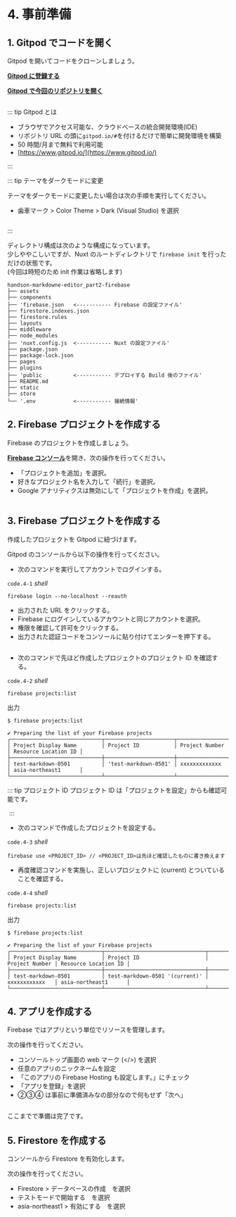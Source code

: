 # 4. 事前準備

## 1. Gitpod でコードを開く

Gitpod を開いてコードをクローンしましょう。

[**Gitpod に登録する**](https://gitpod.io/login)

[**Gitpod で今回のリポジトリを開く**](http://gitpod.io/#https://github.com/MarkingCloud/handson-markdowne-editor_part2-firebase)

<img :src="$withBase('/gitpod.png')">

::: tip Gitpod とは

- ブラウザでアクセス可能な、クラウドベースの統合開発環境(IDE)
- リポジトリ URL の頭に`gitpod.io/#`を付けるだけで簡単に開発環境を構築
- 50 時間/月まで無料で利用可能
- [https://www.gitpod.io/](https://www.gitpod.io/)

:::

::: tip テーマをダークモードに変更

テーマをダークモードに変更したい場合は次の手順を実行してください。

- 歯車マーク > Color Theme > Dark (Visual Studio) を選択

<img :src="$withBase('/dark.png')">

:::

ディレクトリ構成は次のような構成になっています。  
少しややこしいですが、Nuxt のルートディレクトリで `firebase init` を行っただけの状態です。  
(今回は時短のため init 作業は省略します)

```shell{4,10,15,19}
handson-markdowne-editor_part2-firebase
├── assets
├── components
├── 'firebase.json   <----------- Firebase の設定ファイル'
├── firestore.indexes.json
├── firestore.rules
├── layouts
├── middleware
├── node_modules
├── 'nuxt.config.js  <----------- Nuxt の設定ファイル'
├── package.json
├── package-lock.json
├── pages
├── plugins
├── 'public          <----------- デプロイする Build 後のファイル'
├── README.md
├── static
├── store
└── '.env            <----------- 接続情報'
```

## 2. Firebase プロジェクトを作成する

Firebase のプロジェクトを作成しましょう。

[**Firebase コンソール**](https://console.firebase.google.com/)を開き、次の操作を行ってください。

- 「プロジェクトを追加」を選択。
- 好きなプロジェクト名を入力して「続行」を選択。
- Google アナリティクスは無効にして「プロジェクトを作成」を選択。

<img :src="$withBase('/project.png')">

## 3. Firebase プロジェクトを作成する

作成したプロジェクトを Gitpod に紐づけます。

Gitpod のコンソールから以下の操作を行ってください。

- 次のコマンドを実行してアカウントでログインする。

`code.4-1` _shell_

```properties
firebase login --no-localhost --reauth
```

- 出力された URL をクリックする。
- Firebase にログインしているアカウントと同じアカウントを選択。
- 権限を確認して許可をクリックする。
- 出力された認証コードをコンソールに貼り付けてエンターを押下する。

<img :src="$withBase('/login.gif')">

- 次のコマンドで先ほど作成したプロジェクトのプロジェクト ID を確認する。

`code.4-2` _shell_

```properties
firebase projects:list
```

出力

```shell
$ firebase projects:list

✔ Preparing the list of your Firebase projects
┌─────────────────────────────┬──────────────────────┬────────────────┬──────────────────────┐
│ Project Display Name        │ Project ID           │ Project Number │ Resource Location ID │
├─────────────────────────────┼──────────────────────┼────────────────┼──────────────────────┤
│ test-markdown-0501          │ 'test-markdown-0501' │ xxxxxxxxxxxxx  │ asia-northeast1      │
└─────────────────────────────┴──────────────────────┴────────────────┴──────────────────────┘
```

::: tip プロジェクト ID
プロジェクト ID は「プロジェクトを設定」からも確認可能です。

<img :src="$withBase('/id.png')">
:::

- 次のコマンドで作成したプロジェクトを設定する。

`code.4-3` _shell_

```properties
firebase use <PROJECT_ID> // <PROJECT_ID>は先ほど確認したものに書き換えます
```

- 再度確認コマンドを実施し、正しいプロジェクトに (current) とついていることを確認する。

`code.4-4` _shell_

```properties
firebase projects:list
```

出力

```shell
$ firebase projects:list

✔ Preparing the list of your Firebase projects
┌─────────────────────────────┬────────────────────────────────┬────────────────┬──────────────────────┐
│ Project Display Name        │ Project ID                     │ Project Number │ Resource Location ID │
├─────────────────────────────┼────────────────────────────────┼────────────────┼──────────────────────┤
│ test-markdown-0501          │ test-markdown-0501 '(current)' │ xxxxxxxxxxxx   │ asia-northeast1      │
└─────────────────────────────┴────────────────────────────────┴────────────────┴──────────────────────┘
```

## 4. アプリを作成する

Firebase ではアプリという単位でリソースを管理します。

次の操作を行ってください。

- コンソールトップ画面の web マーク (</>) を選択
- 任意のアプリのニックネームを設定
- 「このアプリの Firebase Hosting も設定します。」にチェック
- 「アプリを登録」を選択
- ②③④ は事前に準備済みなの部分なので何もせず「次へ」

<img :src="$withBase('/webapp.png')">

ここまでで準備は完了です。

## 5. Firestore を作成する

コンソールから Firestore を有効化します。

次の操作を行ってください。

- Firestore > データベースの作成　を選択
- テストモードで開始する　を選択
- asia-northeast1 > 有効にする　を選択

<img :src="$withBase('/storeconsole.png')">
